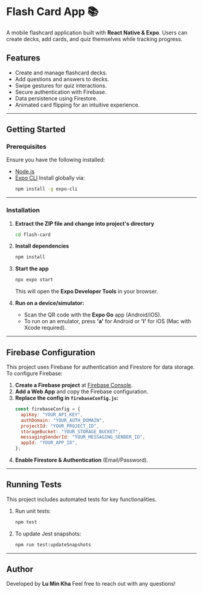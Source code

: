 # **Flash Card App 📚**

A mobile flashcard application built with **React Native & Expo**. Users can create decks, add cards, and quiz themselves while tracking progress.

## **Features**

- Create and manage flashcard decks.
- Add questions and answers to decks.
- Swipe gestures for quiz interactions.
- Secure authentication with Firebase.
- Data persistence using Firestore.
- Animated card flipping for an intuitive experience.

---

## **Getting Started**

### **Prerequisites**

Ensure you have the following installed:

- [Node.js](https://nodejs.org/)
- [Expo CLI](https://docs.expo.dev/)
  Install globally via:
  ```sh
  npm install -g expo-cli
  ```

---

### **Installation**

1. **Extract the ZIP file and change into project's directory**

   ```sh
   cd flash-card
   ```

2. **Install dependencies**

   ```sh
   npm install
   ```

3. **Start the app**

   ```sh
   npx expo start
   ```

   This will open the **Expo Developer Tools** in your browser.

4. **Run on a device/simulator:**
   - Scan the QR code with the **Expo Go** app (Android/iOS).
   - To run on an emulator, press **'a'** for Android or **'i'** for iOS (Mac with Xcode required).

---

## **Firebase Configuration**

This project uses Firebase for authentication and Firestore for data storage. To configure Firebase:

1. **Create a Firebase project** at [Firebase Console](https://console.firebase.google.com/).
2. **Add a Web App** and copy the Firebase configuration.
3. **Replace the config in `firebaseConfig.js`:**
   ```js
   const firebaseConfig = {
     apiKey: "YOUR_API_KEY",
     authDomain: "YOUR_AUTH_DOMAIN",
     projectId: "YOUR_PROJECT_ID",
     storageBucket: "YOUR_STORAGE_BUCKET",
     messagingSenderId: "YOUR_MESSAGING_SENDER_ID",
     appId: "YOUR_APP_ID",
   };
   ```
4. **Enable Firestore & Authentication** (Email/Password).

---

## **Running Tests**

This project includes automated tests for key functionalities.

1. Run unit tests:

   ```sh
   npm test
   ```

2. To update Jest snapshots:
   ```sh
   npm run test:updateSnapshots
   ```

---

## **Author**

Developed by **Lu Min Kha**
Feel free to reach out with any questions!
